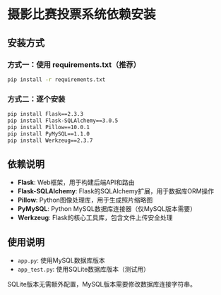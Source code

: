 # 摄影比赛投票系统依赖安装

## 安装方式

### 方式一：使用 requirements.txt（推荐）
```bash
pip install -r requirements.txt
```

### 方式二：逐个安装
```bash
pip install Flask==2.3.3
pip install Flask-SQLAlchemy==3.0.5
pip install Pillow==10.0.1
pip install PyMySQL==1.1.0
pip install Werkzeug==2.3.7
```

## 依赖说明

- **Flask**: Web框架，用于构建后端API和路由
- **Flask-SQLAlchemy**: Flask的SQLAlchemy扩展，用于数据库ORM操作
- **Pillow**: Python图像处理库，用于生成照片缩略图
- **PyMySQL**: Python MySQL数据库连接器（仅MySQL版本需要）
- **Werkzeug**: Flask的核心工具库，包含文件上传安全处理

## 使用说明

- `app.py`: 使用MySQL数据库版本
- `app_test.py`: 使用SQLite数据库版本（测试用）

SQLite版本无需额外配置，MySQL版本需要修改数据库连接字符串。

